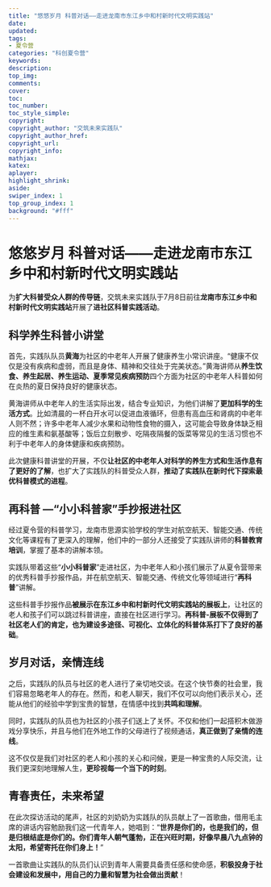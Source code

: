```yaml
---
title: "悠悠岁月 科普对话——走进龙南市东江乡中和村新时代文明实践站"
date:
updated:
tags:
- 夏令营
categories: "科创夏令营"
keywords:
description:
top_img:
comments:
cover: 
toc:
toc_number:
toc_style_simple:
copyright:
copyright_author: "交筑未来实践队"
copyright_author_href:
copyright_url:
copyright_info:
mathjax:
katex:
aplayer:
highlight_shrink:
aside:
swiper_index: 1
top_group_index: 1
background: "#fff"
---
```

# 悠悠岁月 科普对话——走进龙南市东江乡中和村新时代文明实践站

为**扩大科普受众人群的传导链**，交筑未来实践队于7月8日前往**龙南市东江乡中和村新时代文明实践站**开展了**进社区科普实践活动**。

## 科学养生科普小讲堂

首先，实践队队员**黄海**为社区的中老年人开展了健康养生小常识讲座。“健康不仅仅是没有疾病和虚弱，而且是身体、精神和交往处于完美状态。”黄海讲师从**养生饮食、养生起居、养生运动、夏季常见疾病预防**四个方面为社区的中老年人科普如何在炎热的夏日保持良好的健康状态。

黄海讲师从中老年人的生活实际出发，结合专业知识，为他们讲解了**更加科学的生活方式**。比如清晨的一杯白开水可以促进血液循环，但患有高血压和肾病的中老年人则不然；许多中老年人减少水果和动物性食物的摄入，这可能会导致身体缺乏相应的维生素和氨基酸等；饭后立刻散步、吃隔夜隔餐的饭菜等常见的生活习惯也不利于中老年人的身体健康和疾病预防。

此次健康科普讲堂的开展，不仅**让社区的中老年人对科学的养生方式和生活作息有了更好的了解**，也扩大了实践队的科普受众人群，**推动了实践队在新时代下探索最优科普模式的进程**。

## 再科普 —“小小科普家”手抄报进社区

经过夏令营的科普学习，龙南市思源实验学校的学生对航空航天、智能交通、传统文化等课程有了更深入的理解，他们中的一部分人还接受了实践队讲师的**科普教育培训**，掌握了基本的讲解本领。

实践队带着这些“**小小科普家**”走进社区，为中老年人和小孩们展示了从夏令营带来的优秀科普手抄报作品，并在航空航天、智能交通、传统文化等领域进行“**再科普**”讲解。

这些科普手抄报作品**被展示在东江乡中和村新时代文明实践站的展板上**，让社区的老人和孩子们可以跳过科普讲座，直接在社区进行学习。**再科普-展板不仅得到了社区老人们的肯定，也为建设多途径、可视化、立体化的科普体系打下了良好的基础**。

## 岁月对话，亲情连线

之后，实践队的队员与社区的老人进行了亲切地交谈。在这个快节奏的社会里，我们容易忽略老年人的存在。然而，和老人聊天，我们不仅可以向他们表示关心，还能从他们的经验中学到宝贵的智慧，在情感中找到**共鸣和理解**。

同时，实践队的队员也为社区的小孩子们送上了关怀。不仅和他们一起搭积木做游戏分享快乐，并且与他们在外地工作的父母进行了视频通话，**真正做到了亲情的连线**。

这不仅仅是我们对社区的老人和小孩的关心和问候，更是一种宝贵的人际交流，让我们更深刻地理解人生，**更珍视每一个当下的时刻**。

## 青春责任，未来希望

在此次探访活动的尾声，社区的刘奶奶为实践队的队员献上了一首歌曲，借用毛主席的讲话内容勉励我们这一代青年人，她唱到：“**世界是你们的，也是我们的，但是归根结底是你们的。你们青年人朝气蓬勃，正在兴旺时期，好像早晨八九点钟的太阳，希望寄托在你们身上！**”

一首歌曲让实践队的队员们认识到青年人需要具备责任感和使命感，**积极投身于社会建设和发展中，用自己的力量和智慧为社会做出贡献**！